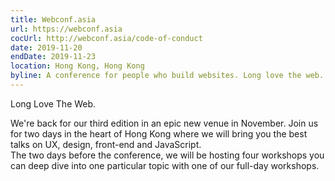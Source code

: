 ```yaml
---
title: Webconf.asia
url: https://webconf.asia
cocUrl: http://webconf.asia/code-of-conduct
date: 2019-11-20
endDate: 2019-11-23
location: Hong Kong, Hong Kong
byline: A conference for people who build websites. Long love the web. 
---
```


Long Love The Web. 

We're back for our third edition in an epic new venue in November. Join us for two days in the heart of Hong Kong where we will bring you the best talks on UX, design, front-end and JavaScript.  
The two days before the conference, we will be hosting four workshops you can deep dive into one particular topic with one of our full-day workshops.
